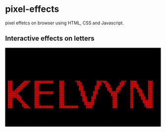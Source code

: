 # pixel-effects
pixel effetcs on browser using HTML, CSS and Javascript.

## Interactive effects on letters

![image](name.gif)

